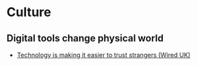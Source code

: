 # Culture

## Digital tools change physical world

- [Technology is making it easier to trust strangers (Wired UK)](http://www.wired.co.uk/news/archive/2016-01/29/trust-networks)
